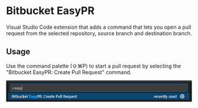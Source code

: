 # Bitbucket EasyPR
Visual Studio Code extension that adds a command that lets you open a pull request from the selected repository, source branch and destination branch. 

## Usage
Use the command palette (⇧⌘P) to start a pull request by selecting the "Bitbucket EasyPR: Create Pull Request" command.

![example](https://raw.githubusercontent.com/luizgununes/BitbucketEasyPR/main/assets/example.png)
